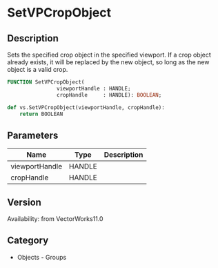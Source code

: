 # SetVPCropObject

## Description
Sets the specified crop object in the specified viewport. If a crop object already exists, it will be replaced by the new object, so long as the new object is a valid crop.

```pascal
FUNCTION SetVPCropObject(
				viewportHandle : HANDLE;
				cropHandle     : HANDLE): BOOLEAN;
```

```python
def vs.SetVPCropObject(viewportHandle, cropHandle):
    return BOOLEAN
```

## Parameters
|Name|Type|Description|
|---|---|---|
|viewportHandle|HANDLE|   |
|cropHandle|HANDLE|   |

## Version
Availability: from VectorWorks11.0

## Category
* Objects - Groups

